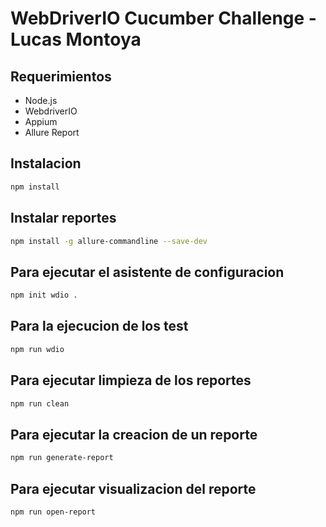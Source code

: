 # WebDriverIO Cucumber Challenge - Lucas Montoya

## Requerimientos
- Node.js
- WebdriverIO
- Appium
- Allure Report

## Instalacion

```sh
npm install
```

## Instalar reportes

```sh
npm install -g allure-commandline --save-dev
```

## Para ejecutar el asistente de configuracion

```sh
npm init wdio .
```

## Para la ejecucion de los test

```sh
npm run wdio
```

## Para ejecutar limpieza de los reportes

```sh
npm run clean
```

## Para ejecutar la creacion de un reporte

```sh
npm run generate-report
```

## Para ejecutar visualizacion del reporte 

```sh
npm run open-report
```
